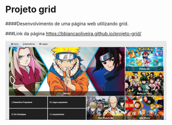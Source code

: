# Projeto grid

####Desenvolvimento de uma página web utilizando grid.

###Link da página
https://bbiancaoliveira.github.io/projeto-grid/


![primeira pagina](https://github.com/bbiancaoliveira/projeto-grid/blob/main/page.PNG)

